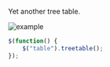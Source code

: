 Yet another tree table.

![example](/martinsbalodis/jquery-treetable/raw/master/treetable.png?raw=true)

```js
$(function() {
	$("table").treetable();
});
```